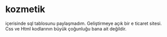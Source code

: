 # kozmetik
içerisinde sql tablosunu paylaşmadım. Geliştirmeye açık bir e ticaret sitesi. Css ve Html kodlarının büyük çoğunluğu bana ait değildir.
